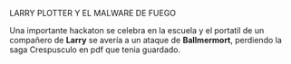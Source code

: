 LARRY PLOTTER Y EL MALWARE DE FUEGO

Una importante hackaton se celebra en la escuela y el portatil de un compañero de **Larry** se avería a un ataque de **Ballmermort**, perdiendo la saga Crespusculo en pdf que tenia guardado.
